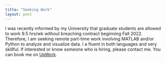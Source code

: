 ```yaml
---
title: "Seeking Work"
layout: post
---
```


I was recently informed by my University that graduate students are allowed to work 9.5 hrs/wk without breaching contract beginning Fall 2022. 
Therefore, I am seeking remote part-time work involving MATLAB and/or Python to analyze and visualize data. I a fluent in both languages and 
very skillful. If interested or know someone who is hiring, please contact me. You can book me on [UpWork](https://www.upwork.com/freelancers/~016adcf90a250f8ad2?viewMode=1).
